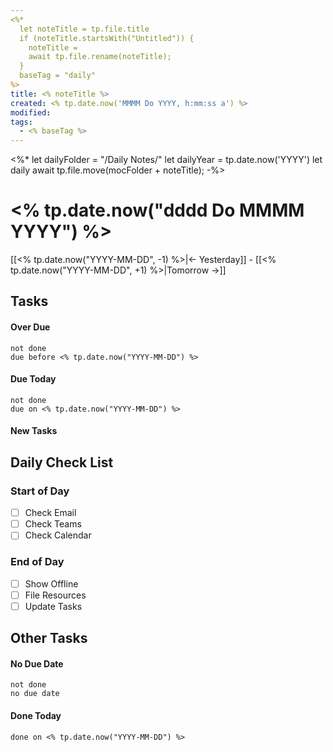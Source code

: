```yaml
---
<%*
  let noteTitle = tp.file.title
  if (noteTitle.startsWith("Untitled")) {
	noteTitle = 
	await tp.file.rename(noteTitle);
  } 
  baseTag = "daily"
%>
title: <% noteTitle %>
created: <% tp.date.now('MMMM Do YYYY, h:mm:ss a') %>
modified: 
tags:
  - <% baseTag %>
---
```

<%*
let dailyFolder = "/Daily Notes/" 
let dailyYear = tp.date.now('YYYY')
let daily
await tp.file.move(mocFolder + noteTitle);
-%>

# <% tp.date.now("dddd Do MMMM YYYY") %>
[[<% tp.date.now("YYYY-MM-DD", -1) %>|← Yesterday]] - [[<% tp.date.now("YYYY-MM-DD", +1) %>|Tomorrow →]]


## Tasks

#### Over Due

```tasks
not done
due before <% tp.date.now("YYYY-MM-DD") %>
```

#### Due Today

```tasks
not done
due on <% tp.date.now("YYYY-MM-DD") %>
```

#### New Tasks

## Daily Check List

### Start of Day

- [ ] Check Email
- [ ] Check Teams
- [ ] Check Calendar

### End of Day

- [ ] Show Offline
- [ ] File Resources
- [ ] Update Tasks

## Other Tasks

#### No Due Date

```tasks
not done
no due date
```

#### Done Today

```tasks
done on <% tp.date.now("YYYY-MM-DD") %>
```